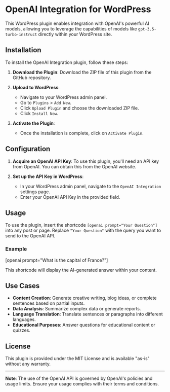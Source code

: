 # OpenAI Integration for WordPress

This WordPress plugin enables integration with OpenAI's powerful AI models, allowing you to leverage the capabilities of models like `gpt-3.5-turbo-instruct` directly within your WordPress site. 

## Installation

To install the OpenAI Integration plugin, follow these steps:

1. **Download the Plugin**: Download the ZIP file of this plugin from the GitHub repository.

2. **Upload to WordPress**:
   - Navigate to your WordPress admin panel.
   - Go to `Plugins` > `Add New`.
   - Click `Upload Plugin` and choose the downloaded ZIP file.
   - Click `Install Now`.

3. **Activate the Plugin**:
   - Once the installation is complete, click on `Activate Plugin`.

## Configuration

1. **Acquire an OpenAI API Key**: To use this plugin, you'll need an API key from OpenAI. You can obtain this from the OpenAI website.

2. **Set up the API Key in WordPress**:
   - In your WordPress admin panel, navigate to the `OpenAI Integration` settings page.
   - Enter your OpenAI API Key in the provided field.

## Usage

To use the plugin, insert the shortcode `[openai prompt="Your Question"]` into any post or page. Replace `"Your Question"` with the query you want to send to the OpenAI API.

### Example

[openai prompt="What is the capital of France?"]


This shortcode will display the AI-generated answer within your content.

## Use Cases

- **Content Creation**: Generate creative writing, blog ideas, or complete sentences based on partial inputs.
- **Data Analysis**: Summarize complex data or generate reports.
- **Language Translation**: Translate sentences or paragraphs into different languages.
- **Educational Purposes**: Answer questions for educational content or quizzes.

## License

This plugin is provided under the MIT License and is available "as-is" without any warranty. 

---

**Note**: The use of the OpenAI API is governed by OpenAI's policies and usage limits. Ensure your usage complies with their terms and conditions.
